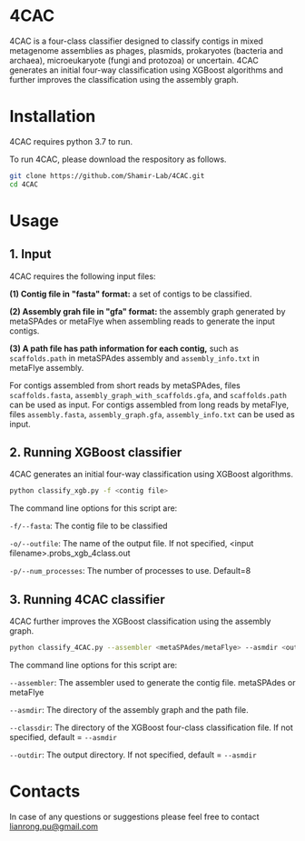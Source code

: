 # 4CAC

4CAC is a four-class classifier designed to classify contigs in mixed metagenome assemblies as phages, plasmids, prokaryotes (bacteria and archaea), microeukaryote (fungi and protozoa) or uncertain. 4CAC generates an initial four-way classification using XGBoost algorithms and further improves the classification using the assembly graph.


# Installation

4CAC requires python 3.7 to run.

To run 4CAC, please download the respository as follows.
```sh
git clone https://github.com/Shamir-Lab/4CAC.git
cd 4CAC
```

# Usage

## 1. Input 

4CAC requires the following input files:

**(1) Contig file in "fasta" format:** a set of contigs to be classified. 

**(2) Assembly grah file in "gfa" format:** the assembly graph generated by metaSPAdes or metaFlye when assembling reads to generate the input contigs. 

**(3) A path file has path information for each contig,** such as `scaffolds.path` in metaSPAdes assembly and `assembly_info.txt` in metaFlye assembly.

For contigs assembled from short reads by metaSPAdes, files `scaffolds.fasta`, `assembly_graph_with_scaffolds.gfa`, and `scaffolds.path` can be used as input.
For contigs assembled from long reads by metaFlye, files `assembly.fasta`, `assembly_graph.gfa`, `assembly_info.txt` can be used as input.

## 2. Running XGBoost classifier

4CAC generates an initial four-way classification using XGBoost algorithms.

 ```sh
 python classify_xgb.py -f <contig file> 
 ``` 
 
The command line options for this script are:

`-f/--fasta`: The contig file to be classified

`-o/--outfile`: The name of the output file. If not specified, \<input filename>.probs_xgb_4class.out

`-p/--num_processes`: The number of processes to use. Default=8

## 3. Running 4CAC classifier

4CAC further improves the XGBoost classification using the assembly graph.

 ```sh
 python classify_4CAC.py --assembler <metaSPAdes/metaFlye> --asmdir <output directory of assembly graph and path file> 
  ``` 
  
The command line options for this script are:

`--assembler`: The assembler used to generate the contig file. metaSPAdes or metaFlye

`--asmdir`: The directory of the assembly graph and the path file. 

`--classdir`: The directory of the XGBoost four-class classification file. If not specified, default = `--asmdir`

`--outdir`: The output directory. If not specified, default = `--asmdir`



# Contacts

In case of any questions or suggestions please feel free to contact lianrong.pu@gmail.com
  
 
 
